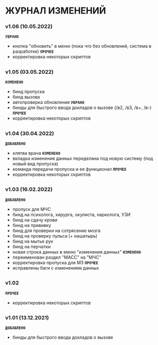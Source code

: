 # ЖУРНАЛ ИЗМЕНЕНИЙ


### v1.06 (10.05.2022)
<b>`УБРАНО`</b>
- кнопка "обновить" в меню (пока что без обновлений, система в разработке)
<b>`ПРОЧЕЕ`</b>
- корректировка некоторых скриптов
##

### v1.05 (03.05.2022)
<b>`ИЗМЕНЕНО`</b>
- бинд пропуска
- бинд вызова 
- автопроверка обновления
<b>`УБРАНО`</b>
- бинды для быстрого ввода докладов о вызове (/в2, /в3, /в+, /в-)
<b>`ПРОЧЕЕ`</b>
- корректировка некоторых скриптов
##

### v1.04 (30.04.2022)
<b>`ДОБАВЛЕНО`</b>
- клятва врача
<b>`ИЗМЕНЕНО`</b>
- вкладка изменения данных переделана под новую систему (под новый вид пропуска)
- команда передачи пропуска и ее функционал
<b>`ПРОЧЕЕ`</b>
- корректировка некоторых скриптов
##

### v1.03 (16.02.2022)
<b>`ДОБАВЛЕНО`</b>
- пропуск для МЧС
- бинд на психолога, хирурга, окулиста, нарколога, УЗИ
- бинд на сдачу крови
- бинд на прививку
- бинд для проверки на сотрясение мозга
- бинд на проверку пульса (+ нашатырь)
- бинд на мытье рук
- бинд на перчатки
- новая строка данных в меню "изменения данных"
<b>`ИЗМЕНЕНО`</b>
- переименован раздел "МАСС" на "МЧС"
- корректировка пропуска для МЗ
<b>`ПРОЧЕЕ`</b>
- исправлены баги с изменением данных
##

### v1.02
<b>`ПРОЧЕЕ`</b>
- корректировка некоторых скриптов
##

### v1.01 (13.12.2021)
<b>`ДОБАВЛЕНО`</b>
- бинды для быстрого ввода докладов о вызове

